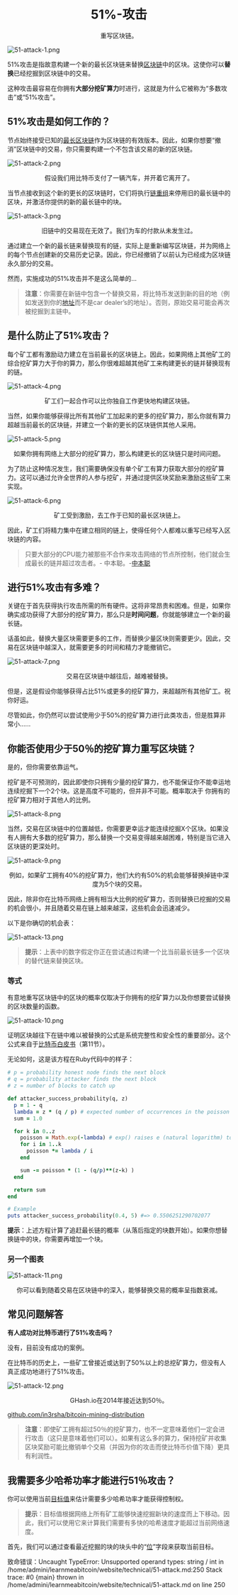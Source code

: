 # <center>51%-攻击</center>
<center>重写区块链。</center>

![51-attack-1.png](img/51-attack-1%20(1).png)

51%攻击是指故意构建一个新的最长区块链来替换[区块链](../blockchain.md)中的区块。这使你可以**替换**已经挖掘到区块链中的交易。

这种攻击最容易在你拥有**大部分挖矿算力**时进行，这就是为什么它被称为“多数攻击”或“51%攻击”。

## 51%攻击是如何工作的？

节点始终接受已知的[最长区块链](../longest-chain/longest-chain.md)作为区块链的有效版本。因此，如果你想要“撤消”区块链中的交易，你只需要构建一个不包含该交易的新的区块链。

![51-attack-2.png](img/51-attack-2%20(1).png)

<center>假设我们用比特币支付了一辆汽车，并开着它离开了。</center>

当节点接收到这个新的更长的区块链时，它们将执行[链重组](../chain-reorganisation/chain-reorganisation.md)来停用旧的最长链中的区块，并激活你提供的新的最长链中的块。

![51-attack-3.png](img/51-attack-3%20(1).png)

<center>旧链中的交易现在无效了。我们为车的付款从未发生过。</center>

通过建立一个新的最长链来替换现有的链，实际上是重新编写区块链，并为网络上的每个节点创建新的交易历史记录。因此，你已经撤销了以前认为已经成为区块链永久部分的交易。

然而，实施成功的51%攻击并不是这么简单的...

>**注意**：你需要在新链中包含一个替换交易，将比特币发送到新的目的地（例如发送到你的[地址](../../Keys/Address/Address.md)而不是car dealer’s的地址）。否则，原始交易可能会再次被挖掘到主链中。

## 是什么防止了51%攻击？
每个矿工都有激励动力建立在当前最长的区块链上。因此，如果网络上其他矿工的综合挖矿算力大于你的算力，那么你很难超越其他矿工来构建更长的链并替换现有的链。

![51-attack-4.png](img/51-attack-4%20(1).png)

<center>矿工们一起合作可以比你独自工作更快地构建区块链。</center>

当然，如果你能够获得比所有其他矿工加起来的更多的挖矿算力，那么你就有算力超越当前最长的区块链，并建立一个新的更长的区块链供其他人采用。

![51-attack-5.png](img/51-attack-5%20(1).png)

<center>如果你拥有网络上大部分的挖矿算力，那么构建更长的区块链只是时间问题。</center>

为了防止这种情况发生，我们需要确保没有单个矿工有算力获取大部分的挖矿算力。这可以通过允许全世界的人参与挖矿，并通过提供区块奖励来激励这些矿工来实现。

![51-attack-6.png](img/51-attack-6%20(1).png)

<center>矿工受到激励，去工作于已知的最长区块链上。</center>

因此，矿工们将精力集中在建立相同的链上，使得任何个人都难以重写已经写入区块链的内容。

>只要大部分的CPU能力被那些不合作来攻击网络的节点所控制，他们就会生成最长的链并超过攻击者。- 中本聪。-[中本聪](https://bitcoin.org/bitcoin.pdf)

## 进行51%攻击有多难？

关键在于首先获得执行攻击所需的所有硬件。这将非常昂贵和困难。但是，如果你确实成功获得了大部分的挖矿算力，那么只是**时间问题**，你就能够建立一个新的最长链。

话虽如此，替换大量区块需要更多的工作，而替换少量区块则需要更少。因此，交易在区块链中越深入，就需要更多的时间和精力才能撤销它。

![51-attack-7.png](img/51-attack-7%20(1).png)

<center>交易在区块链中越往后，越难被替换。</center>

但是，这是假设你能够获得占比51%或更多的挖矿算力，来超越所有其他矿工。祝你好运。

尽管如此，你仍然可以尝试使用少于50%的挖矿算力进行此类攻击，但是胜算非常小......

##  你能否使用少于50％的挖矿算力重写区块链？
是的，但你需要依靠运气。

挖矿是不可预测的，因此即使你只拥有少量的挖矿算力，也不能保证你不能幸运地连续挖掘下一个2个块。这是高度不可能的，但并非不可能。概率取决于 你拥有的挖矿算力相对于其他人的比例。

![51-attack-8.png](img/51-attack-8%20(1).png)

当然，交易在区块链中的位置越低，你需要更幸运才能连续挖掘X个区块。如果没有人拥有大多数的挖矿算力，那么替换一个交易变得越来越困难，特别是当它进入区块链的更深处时。

![51-attack-9.png](img/51-attack-9%20(1).png)

<center>例如，如果矿工拥有40%的挖矿算力，他们大约有50%的机会能够替换掉链中深度为5个块的交易。</center>

因此，除非你在比特币网络上拥有相当大比例的挖矿算力，否则替换已挖掘的交易的机会很小，并且随着交易在链上越来越深，这些机会会迅速减少。

以下是你确切的机会表：

![51-attack-13.png](img/51-attack-13.png)

>**提示**：上表中的数字假定你正在尝试通过构建一个比当前最长链多一个区块的替代链来替换区块。

### 等式
有意地重写区块链中的区块的概率仅取决于你拥有的挖矿算力以及你想要尝试替换的区块数量的函数。

![51-attack-10.png](img/51-attack-10%20(1).png)

证明区块越往下在链中难以被替换的公式是系统完整性和安全性的重要部分。这个公式来自于[比特币白皮书](https://bitcoin.org/bitcoin.pdf)（第11节）。

无论如何，这是该方程在Ruby代码中的样子：
```ruby
# p = probability honest node finds the next block
# q = probability attacker finds the next block
# z = number of blocks to catch up

def attacker_success_probability(q, z)
  p = 1 - q
  lambda = z * (q / p) # expected number of occurrences in the poisson distribution
  sum = 1.0

  for k in 0..z
    poisson = Math.exp(-lambda) # exp() raises e (natural logarithm) to a number
    for i in 1..k
      poisson *= lambda / i
    end

    sum -= poisson * (1 - (q/p)**(z-k) )
  end

  return sum
end

# Example
puts attacker_success_probability(0.4, 5) #=> 0.5506251290702077
```

**提示**：上述方程计算了追赶最长链的概率（从落后指定的块数开始）。如果你想替换链中的块，你需要再增加一个块。

### 另一个图表

![51-attack-11.png](img/51-attack-11%20(1).png)

<center>你可以看到随着交易在区块链中的深入，能够替换交易的概率呈指数衰减。</center>

## 常见问题解答
**有人成功对比特币进行了51%攻击吗？**

没有，目前没有成功的案例。

在比特币的历史上，一些矿工曾接近或达到了50%以上的总挖矿算力，但没有人真正成功地进行了51%攻击。

![51-attack-12.png](img/51-attack-12.png)

<center>GHash.io在2014年接近达到50％。 </center>

[github.com/in3rsha/bitcoin-mining-distribution](https://github.com/in3rsha/bitcoin-mining-distribution)

>**注意**：即使矿工拥有超过50％的挖矿算力，也不一定意味着他们一定会进行攻击（这只是意味着他们可以）。如果有这么多的算力，保持挖矿并收集区块奖励可能比撤销单个交易（并因为你的攻击而使比特币价值下降）更具有利润性。

## 我需要多少哈希功率才能进行51％攻击？
你可以使用当前[目标值](../../Mining/Target/Target.md)来估计需要多少哈希功率才能获得控制权。

>**提示**：目标值根据网络上所有矿工能够快速挖掘新块的速度而上下移动。因此，我们可以使用它来计算我们需要有多快的哈希速度才能超过当前网络速度。

首先，我们可以通过查看最近挖掘的块的块头中的“[位](../../Block/block-header/bits/bits.md)”字段来获取当前目标。

致命错误：Uncaught TypeError: Unsupported operand types: string / int in /home/admini/learnmeabitcoin/website/technical/51-attack.md:250 Stack trace: #0 {main} thrown in /home/admini/learnmeabitcoin/website/technical/51-attack.md on line 250
